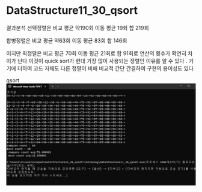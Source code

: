# DataStructure11_30_qsort
결과분석
선택정렬은 비교 평균 약190회
           이동 평균 19회
           합 219회

           
합병정렬은 비교 평균 약63회
           이동 평균 83회
           합 146회

           
           
이지만
퀵정렬은 비교 평균 70회
         이동 평균 21회로
         합 91회로 연산의 횟수가 확연히 차이가 난다
이것이 quick sort가 현대 가장 많이 사용되는 정렬인 이유를 알 수 있다 .
거기에 더하여 코드 자체도 다른 정렬이 비해 비교적 간단 간결하여 구현의 용이성도 있다 

qsort
![](./자료구조_qsort2.png)
